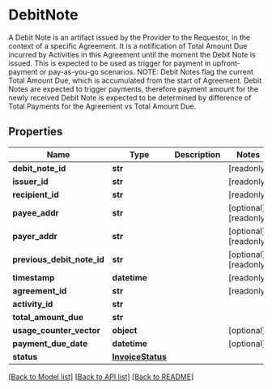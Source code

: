 # DebitNote

A Debit Note is an artifact issued by the Provider to the Requestor, in the context of a specific Agreement. It is a notification of Total Amount Due incurred by Activities in this Agreement until the moment the Debit Note is issued. This is expected to be used as trigger for payment in upfront-payment or pay-as-you-go scenarios.  NOTE: Debit Notes flag the current Total Amount Due, which is accumulated from the start of Agreement. Debit Notes are expected to trigger payments, therefore payment amount for the newly received Debit Note is expected to be determined by difference of Total Payments for the Agreement vs Total Amount Due. 
## Properties
Name | Type | Description | Notes
------------ | ------------- | ------------- | -------------
**debit_note_id** | **str** |  | [readonly] 
**issuer_id** | **str** |  | [readonly] 
**recipient_id** | **str** |  | [readonly] 
**payee_addr** | **str** |  | [optional] [readonly] 
**payer_addr** | **str** |  | [optional] [readonly] 
**previous_debit_note_id** | **str** |  | [optional] [readonly] 
**timestamp** | **datetime** |  | [readonly] 
**agreement_id** | **str** |  | [readonly] 
**activity_id** | **str** |  | 
**total_amount_due** | **str** |  | 
**usage_counter_vector** | **object** |  | [optional] 
**payment_due_date** | **datetime** |  | [optional] 
**status** | [**InvoiceStatus**](InvoiceStatus.md) |  | 

[[Back to Model list]](../README.md#documentation-for-models) [[Back to API list]](../README.md#documentation-for-api-endpoints) [[Back to README]](../README.md)


